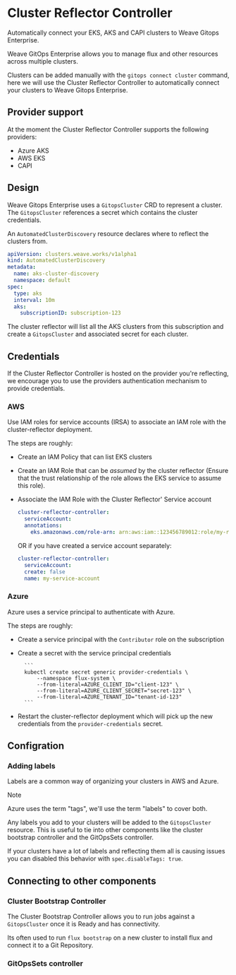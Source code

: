 # Cluster Reflector Controller

Automatically connect your EKS, AKS and CAPI clusters to Weave Gitops Enterprise.

Weave GitOps Enterprise allows you to manage flux and other resources across multiple clusters.

Clusters can be added manually with the `gitops connect cluster` command, here we will use the Cluster Reflector Controller to automatically connect your clusters to Weave Gitops Enterprise.

## Provider support

At the moment the Cluster Reflector Controller supports the following providers:

- Azure AKS
- AWS EKS
- CAPI

## Design

Weave Gitops Enterprise uses a `GitopsCluster` CRD to represent a cluster. The `GitopsCluster` references a secret which contains the cluster credentials.

An `AutomatedClusterDiscovery` resource declares where to reflect the clusters from.

```yaml
apiVersion: clusters.weave.works/v1alpha1
kind: AutomatedClusterDiscovery
metadata:
  name: aks-cluster-discovery
  namespace: default
spec:
  type: aks
  interval: 10m
  aks:
    subscriptionID: subscription-123
```

The cluster reflector will list all the AKS clusters from this subscription and create a `GitopsCluster` and associated secret for each cluster.

## Credentials

If the Cluster Reflector Controller is hosted on the provider you're reflecting, we encourage you to use the providers authentication mechanism to provide credentials.

### AWS

Use IAM roles for service accounts (IRSA) to associate an IAM role with the cluster-reflector deployment.

The steps are roughly:

- Create an IAM Policy that can list EKS clusters
- Create an IAM Role that can be _assumed_ by the cluster reflector (Ensure that the trust relationship of the role allows the EKS service to assume this role).
- Associate the IAM Role with the Cluster Reflector' Service account

  ```yaml
  cluster-reflector-controller:
    serviceAccount:
    annotations:
      eks.amazonaws.com/role-arn: arn:aws:iam::123456789012:role/my-role
  ```

  OR if you have created a service account separately:

  ```yaml
  cluster-reflector-controller:
    serviceAccount:
    create: false
    name: my-service-account
  ```

### Azure

Azure uses a service principal to authenticate with Azure.

The steps are roughly:

- Create a service principal with the `Contributor` role on the subscription
- Create a secret with the service principal credentials

        ```
        kubectl create secret generic provider-credentials \
            --namespace flux-system \
            --from-literal=AZURE_CLIENT_ID="client-123" \
            --from-literal=AZURE_CLIENT_SECRET="secret-123" \
            --from-literal=AZURE_TENANT_ID="tenant-id-123"
        ```

- Restart the cluster-reflector deployment which will pick up the new credentials from the `provider-credentials` secret.

## Configration

### Adding labels

Labels are a common way of organizing your clusters in AWS and Azure.

> [!NOTE]
> Azure uses the term "tags", we'll use the term "labels" to cover both.

Any labels you add to your clusters will be added to the `GitopsCluster` resource. This is useful to tie into other components like the cluster bootstrap controller and the GitOpsSets controller.

If your clusters have a lot of labels and reflecting them all is causing issues you can disabled this behavior with `spec.disableTags: true`.

## Connecting to other components

### Cluster Bootstrap Controller

The Cluster Bootstrap Controller allows you to run jobs against a `GitopsCluster` once it is Ready and has connectivity.

Its often used to run `flux bootstrap` on a new cluster to install flux and connect it to a Git Repository.

### GitOpsSets controller
